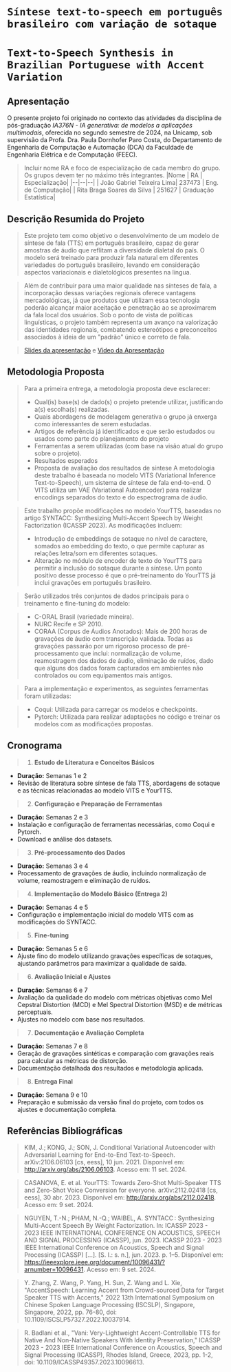 # `Síntese text-to-speech em português brasileiro com variação de sotaque`
# `Text-to-Speech Synthesis in Brazilian Portuguese with Accent Variation`

## Apresentação

O presente projeto foi originado no contexto das atividades da disciplina de pós-graduação *IA376N - IA generativa: de modelos a aplicações multimodais*, 
oferecida no segundo semestre de 2024, na Unicamp, sob supervisão da Profa. Dra. Paula Dornhofer Paro Costa, do Departamento de Engenharia de Computação e Automação (DCA) da Faculdade de Engenharia Elétrica e de Computação (FEEC).

> Incluir nome RA e foco de especialização de cada membro do grupo. Os grupos devem ter no máximo três integrantes.
> |Nome  | RA | Especialização|
> |--|--|--|
> | João Gabriel Teixeira Lima| 237473 | Eng. de Computação|
> | Rita Braga Soares da Silva  | 251627  | Graduação Estatística|


## Descrição Resumida do Projeto
> Este projeto tem como objetivo o desenvolvimento de um modelo de síntese de fala (TTS) em português brasileiro, capaz de gerar amostras de áudio que reflitam a diversidade dialetal do país. O modelo será treinado para produzir fala natural em diferentes variedades do português brasileiro, levando em consideração aspectos variacionais e dialetológicos presentes na língua.

> Além de contribuir para uma maior qualidade nas sínteses de fala, a incorporação dessas variações regionais oferece vantagens mercadológicas, já que produtos que utilizam essa tecnologia poderão alcançar maior aceitação e penetração ao se aproximarem da fala local dos usuários. Sob o ponto de vista de políticas linguísticas, o projeto também representa um avanço na valorização das identidades regionais, combatendo estereótipos e preconceitos associados à ideia de um "padrão" único e correto de fala.

>  [Slides da apresentação](https://docs.google.com/presentation/d/1NmjyT4Ad_2pce2x3cFSUHFNb1d-HhprC/pub?start=false&loop=false&delayms=3000) e [Vídeo da Apresentação](https://drive.google.com/file/d/1pDhBNA9gajQHGKvqa6L8VIibk5YGJuXP/view)

## Metodologia Proposta
> Para a primeira entrega, a metodologia proposta deve esclarecer:
> * Qual(is) base(s) de dado(s) o projeto pretende utilizar, justificando a(s) escolha(s) realizadas.
> * Quais abordagens de modelagem generativa o grupo já enxerga como interessantes de serem estudadas.
> * Artigos de referência já identificados e que serão estudados ou usados como parte do planejamento do projeto
> * Ferramentas a serem utilizadas (com base na visão atual do grupo sobre o projeto).
> * Resultados esperados
> * Proposta de avaliação dos resultados de síntese
> A metodologia deste trabalho é baseada no modelo VITS (Variational Inference Text-to-Speech), um sistema de síntese de fala end-to-end. O VITS utiliza um VAE (Variational Autoencoder) para realizar encodings separados do texto e do espectrograma de áudio. 

> Este trabalho propõe modificações no modelo YourTTS, baseadas no artigo SYNTACC: Synthesizing Multi-Accent Speech by Weight Factorization (ICASSP 2023). As modificações incluem: 
> * Introdução de embeddings de sotaque no nível de caractere, somados ao embedding do texto, o que permite capturar as relações letra/som em diferentes sotaques. 
> * Alteração no módulo de encoder de texto do YourTTS para permitir a inclusão do sotaque durante a síntese.
Um ponto positivo desse processo é que o pré-treinamento do YourTTS já inclui gravações em português brasileiro.

> Serão utilizados três conjuntos de dados principais para o treinamento e fine-tuning do modelo:

> * C-ORAL Brasil (variedade mineira).
> * NURC Recife e SP 2010.
> * CORAA (Corpus de Áudios Anotados): Mais de 200 horas de gravações de áudio com transcrição validada.
> Todas as gravações passarão por um rigoroso processo de pré-processamento que inclui: normalização de volume, reamostragem dos dados de áudio, eliminação de ruídos, dado que alguns dos dados foram capturados em ambientes não controlados ou com equipamentos mais antigos.

> Para a implementação e experimentos, as seguintes ferramentas foram utilizadas:

> * Coqui: Utilizada para carregar os modelos e checkpoints.
> * Pytorch: Utilizada para realizar adaptações no código e treinar os modelos com as modificações propostas.

## Cronograma

> 1. **Estudo de Literatura e Conceitos Básicos**  
   - **Duração:** Semanas 1 e 2  
   - Revisão de literatura sobre síntese de fala TTS, abordagens de sotaque e as técnicas relacionadas ao modelo VITS e YourTTS.

> 2. **Configuração e Preparação de Ferramentas**  
   - **Duração:** Semanas 2 e 3  
   - Instalação e configuração de ferramentas necessárias, como Coqui e Pytorch.  
   - Download e análise dos datasets.

> 3. **Pré-processamento dos Dados**  
   - **Duração:** Semanas 3 e 4  
   - Processamento de gravações de áudio, incluindo normalização de volume, reamostragem e eliminação de ruídos.

> 4. **Implementação do Modelo Básico (Entrega 2)**  
   - **Duração:** Semanas 4 e 5  
   - Configuração e implementação inicial do modelo VITS com as modificações do SYNTACC.

> 5. **Fine-tuning**  
   - **Duração:** Semanas 5 e 6  
   - Ajuste fino do modelo utilizando gravações específicas de sotaques, ajustando parâmetros para maximizar a qualidade de saída.

> 6. **Avaliação Inicial e Ajustes**  
   - **Duração:** Semanas 6 e 7  
   - Avaliação da qualidade do modelo com métricas objetivas como Mel Cepstral Distortion (MCD) e Mel Spectral Distortion (MSD) e de métricas perceptuais.
   - Ajustes no modelo com base nos resultados.

> 7. **Documentação e Avaliação Completa**  
   - **Duração:** Semanas 7 e 8  
   - Geração de gravações sintéticas e comparação com gravações reais para calcular as métricas de distorção.  
   - Documentação detalhada dos resultados e metodologia aplicada.

> 8. **Entrega Final**  
   - **Duração:** Semana 9 e 10  
   - Preparação e submissão da versão final do projeto, com todos os ajustes e documentação completa.
 

## Referências Bibliográficas
> KIM, J.; KONG, J.; SON, J. Conditional Variational Autoencoder with Adversarial Learning for End-to-End Text-to-Speech. arXiv:2106.06103 [cs, eess], 10 jun. 2021. Disponível em: http://arxiv.org/abs/2106.06103. Acesso em: 11 set. 2024.

> CASANOVA, E. et al. YourTTS: Towards Zero-Shot Multi-Speaker TTS and Zero-Shot Voice Conversion for everyone. arXiv:2112.02418 [cs, eess], 30 abr. 2023. Disponível em: http://arxiv.org/abs/2112.02418. Acesso em: 9 set. 2024.

> NGUYEN, T.-N.; PHAM, N.-Q.; WAIBEL, A. SYNTACC : Synthesizing Multi-Accent Speech By Weight Factorization. In: ICASSP 2023 - 2023 IEEE INTERNATIONAL CONFERENCE ON ACOUSTICS, SPEECH AND SIGNAL PROCESSING (ICASSP), jun. 2023. ICASSP 2023 - 2023 IEEE International Conference on Acoustics, Speech and Signal Processing (ICASSP) [...]. [S. l.: s. n.], jun. 2023. p. 1–5. Disponível em: https://ieeexplore.ieee.org/document/10096431/?arnumber=10096431. Acesso em: 9 set. 2024.

> Y. Zhang, Z. Wang, P. Yang, H. Sun, Z. Wang and L. Xie, "AccentSpeech: Learning Accent from Crowd-sourced Data for Target Speaker TTS with Accents," 2022 13th International Symposium on Chinese Spoken Language Processing (ISCSLP), Singapore, Singapore, 2022, pp. 76-80, doi: 10.1109/ISCSLP57327.2022.10037914.

> R. Badlani et al., "Vani: Very-Lightweight Accent-Controllable TTS for Native And Non-Native Speakers With Identity Preservation," ICASSP 2023 - 2023 IEEE International Conference on Acoustics, Speech and Signal Processing (ICASSP), Rhodes Island, Greece, 2023, pp. 1-2, doi: 10.1109/ICASSP49357.2023.10096613. 


